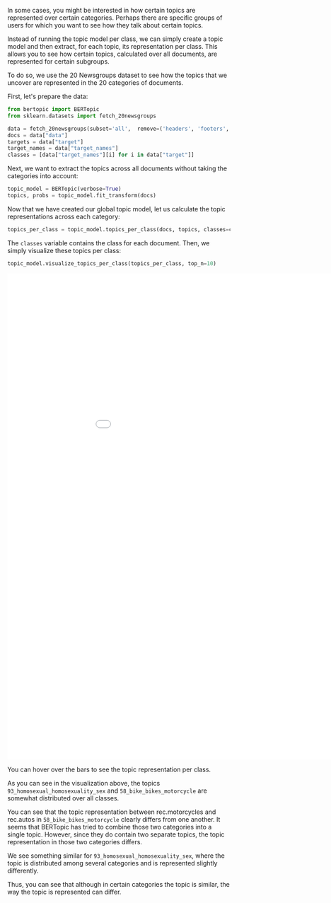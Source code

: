 In some cases, you might be interested in how certain topics are represented over certain categories. Perhaps 
there are specific groups of users for which you want to see how they talk about certain topics. 

Instead of running the topic model per class, we can simply create a topic model and then extract, for each topic, 
its representation per class. This allows you to see how certain topics, calculated over all documents, are represented 
for certain subgroups. 

To do so, we use the 20 Newsgroups dataset to see how the topics that we uncover are represented in the 20 categories of 
documents. 

First, let's prepare the data:

```python
from bertopic import BERTopic
from sklearn.datasets import fetch_20newsgroups

data = fetch_20newsgroups(subset='all',  remove=('headers', 'footers', 'quotes'))
docs = data["data"]
targets = data["target"]
target_names = data["target_names"]
classes = [data["target_names"][i] for i in data["target"]]
``` 

Next, we want to extract the topics across all documents without taking the categories into account:

```python
topic_model = BERTopic(verbose=True)
topics, probs = topic_model.fit_transform(docs)
```

Now that we have created our global topic model, let us calculate the topic representations across each category:

```python
topics_per_class = topic_model.topics_per_class(docs, topics, classes=classes)
```

The `classes` variable contains the class for each document. Then, we simply visualize these topics per class:

```python
topic_model.visualize_topics_per_class(topics_per_class, top_n=10)
```
<iframe src="topics_per_class.html" style="width:1000px; height: 1100px; border: 0px;""></iframe>

You can hover over the bars to see the topic representation per class.

As you can see in the visualization above, the topics `93_homosexual_homosexuality_sex` and `58_bike_bikes_motorcycle` 
are somewhat distributed over all classes. 
 
You can see that the topic representation between rec.motorcycles and rec.autos in `58_bike_bikes_motorcycle` clearly 
differs from one another. It seems that BERTopic has tried to combine those two categories into a single topic. However, 
since they do contain two separate topics, the topic representation in those two categories differs. 

We see something similar for `93_homosexual_homosexuality_sex`, where the topic is distributed among several categories 
and is represented slightly differently. 

Thus, you can see that although in certain categories the topic is similar, the way the topic is represented can differ.   

